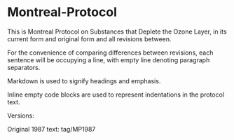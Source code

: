 Montreal-Protocol
=================

This is Montreal Protocol on Substances that Deplete the Ozone Layer, in its current form and original form and all revisions between.

For the convenience of comparing differences between revisions, each sentence will be occupying a line, with empty line denoting paragraph separators.

Markdown is used to signify headings and emphasis.

Inline empty code blocks are used to represent indentations in the protocol text.

Versions:

Original 1987 text: tag/MP1987
